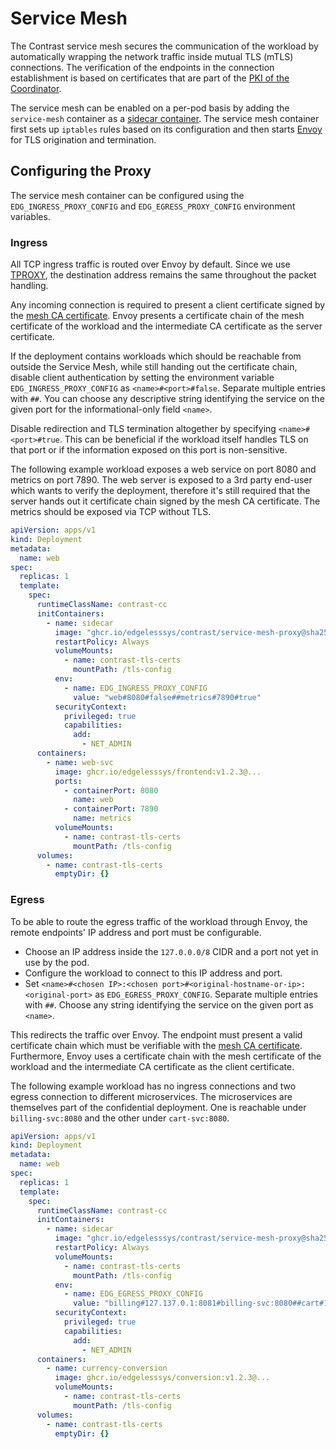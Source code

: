# Service Mesh

The Contrast service mesh secures the communication of the workload by automatically
wrapping the network traffic inside mutual TLS (mTLS) connections. The
verification of the endpoints in the connection establishment is based on
certificates that are part of the
[PKI of the Coordinator](../architecture/certificates.md).

The service mesh can be enabled on a per-pod basis by adding the `service-mesh`
container as a [sidecar container](https://kubernetes.io/docs/concepts/workloads/pods/sidecar-containers/).
The service mesh container first sets up `iptables`
rules based on its configuration and then starts [Envoy](https://www.envoyproxy.io/)
for TLS origination and termination.

## Configuring the Proxy

The service mesh container can be configured using the `EDG_INGRESS_PROXY_CONFIG`
and `EDG_EGRESS_PROXY_CONFIG` environment variables.

### Ingress

All TCP ingress traffic is routed over Envoy by default. Since we use
[TPROXY](https://docs.kernel.org/networking/tproxy.html), the destination address
remains the same throughout the packet handling.

Any incoming connection is required to present a client certificate signed by the
[mesh CA certificate](../architecture/certificates.md#usage-of-the-different-certificates).
Envoy presents a certificate chain of the mesh
certificate of the workload and the intermediate CA certificate as the server certificate.

If the deployment contains workloads which should be reachable from outside the
Service Mesh, while still handing out the certificate chain, disable client
authentication by setting the environment variable `EDG_INGRESS_PROXY_CONFIG` as
`<name>#<port>#false`. Separate multiple entries with `##`. You can choose any
descriptive string identifying the service on the given port for the
informational-only field `<name>`.

Disable redirection and TLS termination altogether by specifying
`<name>#<port>#true`. This can be beneficial if the workload itself handles TLS
on that port or if the information exposed on this port is non-sensitive.

The following example workload exposes a web service on port 8080 and metrics on
port 7890. The web server is exposed to a 3rd party end-user which wants to
verify the deployment, therefore it's still required that the server hands out
it certificate chain signed by the mesh CA certificate. The metrics should be
exposed via TCP without TLS.

```yaml
apiVersion: apps/v1
kind: Deployment
metadata:
  name: web
spec:
  replicas: 1
  template:
    spec:
      runtimeClassName: contrast-cc
      initContainers:
        - name: sidecar
          image: "ghcr.io/edgelesssys/contrast/service-mesh-proxy@sha256:..."
          restartPolicy: Always
          volumeMounts:
            - name: contrast-tls-certs
              mountPath: /tls-config
          env:
            - name: EDG_INGRESS_PROXY_CONFIG
              value: "web#8080#false##metrics#7890#true"
          securityContext:
            privileged: true
            capabilities:
              add:
                - NET_ADMIN
      containers:
        - name: web-svc
          image: ghcr.io/edgelesssys/frontend:v1.2.3@...
          ports:
            - containerPort: 8080
              name: web
            - containerPort: 7890
              name: metrics
          volumeMounts:
            - name: contrast-tls-certs
              mountPath: /tls-config
      volumes:
        - name: contrast-tls-certs
          emptyDir: {}
```

### Egress

To be able to route the egress traffic of the workload through Envoy, the remote
endpoints' IP address and port must be configurable.

* Choose an IP address inside the `127.0.0.0/8` CIDR and a port not yet in use
by the pod.
* Configure the workload to connect to this IP address and port.
* Set `<name>#<chosen IP>:<chosen port>#<original-hostname-or-ip>:<original-port>`
as `EDG_EGRESS_PROXY_CONFIG`. Separate multiple entries with `##`. Choose any
string identifying the service on the given port as `<name>`.

This redirects the traffic over Envoy. The endpoint must present a valid
certificate chain which must be verifiable with the
[mesh CA certificate](../architecture/certificates.md#usage-of-the-different-certificates).
Furthermore, Envoy uses a certificate chain with the mesh certificate of the workload
and the intermediate CA certificate as the client certificate.

The following example workload has no ingress connections and two egress
connection to different microservices. The microservices are themselves part
of the confidential deployment. One is reachable under `billing-svc:8080` and
the other under `cart-svc:8080`.

```yaml
apiVersion: apps/v1
kind: Deployment
metadata:
  name: web
spec:
  replicas: 1
  template:
    spec:
      runtimeClassName: contrast-cc
      initContainers:
        - name: sidecar
          image: "ghcr.io/edgelesssys/contrast/service-mesh-proxy@sha256:..."
          restartPolicy: Always
          volumeMounts:
            - name: contrast-tls-certs
              mountPath: /tls-config
          env:
            - name: EDG_EGRESS_PROXY_CONFIG
              value: "billing#127.137.0.1:8081#billing-svc:8080##cart#127.137.0.2:8081#cart-svc:8080"
          securityContext:
            privileged: true
            capabilities:
              add:
                - NET_ADMIN
      containers:
        - name: currency-conversion
          image: ghcr.io/edgelesssys/conversion:v1.2.3@...
          volumeMounts:
            - name: contrast-tls-certs
              mountPath: /tls-config
      volumes:
        - name: contrast-tls-certs
          emptyDir: {}
```
